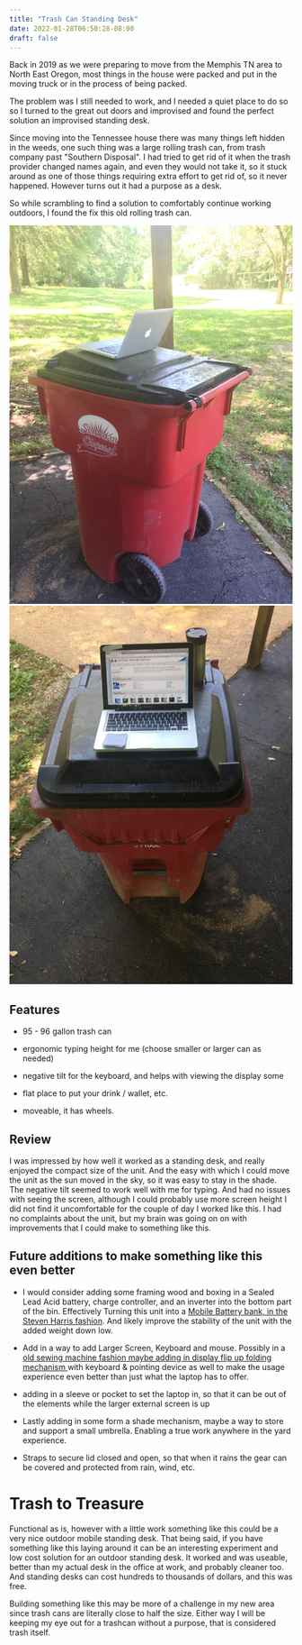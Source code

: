 ```yaml
---
title: "Trash Can Standing Desk"
date: 2022-01-28T06:50:28-08:00
draft: false
---
```


Back in 2019 as we were preparing to move from the Memphis TN area to North East Oregon, most things in the house were packed and put in the moving truck or in the process of being packed.

The problem was I still needed to work, and I needed a quiet place to do so so I turned to the great out doors and improvised and found the perfect solution an improvised standing desk. 

Since moving into the Tennessee house there was many things left hidden in the weeds, one such thing was a large rolling trash can, from trash company past "Southern Disposal". I had tried to get rid of it when the trash provider changed names again, and even they would not take it, so it stuck around as one of those things requiring extra effort to get rid of, so it never happened. However turns out it had a purpose as a desk. 

So while scrambling to find a solution to comfortably continue working outdoors, I found the fix this old rolling trash can.

![image Trash can with open mac book pro on lid side view](IMG_0534.PNG)
![image looking down view at the running MacBook Pro with NOAA website on screen with contigo travel mug on flat spot right side behind laptop ](IMG_0536.PNG)

## Features 

- 95 - 96 gallon trash can

- ergonomic  typing height for me (choose smaller or larger can as needed)

- negative tilt for the keyboard, and helps with viewing the display some

- flat place to put your drink / wallet, etc.

- moveable, it has wheels.

## Review 

I was impressed by how well it worked as a standing desk, and really enjoyed the compact size of the unit. And the easy with which I could move the unit as the sun moved in the sky, so it was easy to stay in the shade. The negative tilt seemed to work well with me for typing. And had no issues with seeing the screen, although I could probably use more screen height I did not find it uncomfortable for the couple of day I worked like this. I had no complaints about the unit, but my brain was going on on with improvements that I could make to something like this.

## Future additions to make something like this even better

- I would consider adding some framing wood and boxing in a Sealed Lead Acid battery, charge controller, and an inverter into the bottom part of the bin. Effectively Turning this unit into a [Mobile Battery bank, in the Steven Harris fashion](http://www.battery1234.com/). And likely improve the stability of the unit with the added weight down low.

- Add in a way to add Larger Screen, Keyboard and mouse. Possibly in a [old sewing machine fashion maybe adding in display flip up folding mechanism ](https://youtu.be/YNFiXOzL-2k?t=63)with keyboard & pointing device as well to make the usage experience even better than just what the laptop has to offer.

- adding in a sleeve or pocket to set the laptop in, so that it can be out of the elements while the larger external screen is up

- Lastly adding in some form a shade mechanism, maybe a way to store and support a small umbrella. Enabling a true work anywhere in the yard experience.

- Straps to secure lid closed and open, so that when it rains the gear can be covered and protected from rain, wind,  etc.


# Trash to Treasure
 
Functional as is, however with a little work something like this could be a very nice outdoor mobile standing desk. That being said, if you have something like this laying around it can be an interesting experiment and low cost solution for an outdoor standing desk. It worked and was useable, better than my actual desk in the office at work, and probably cleaner too. And standing desks can cost hundreds to thousands of dollars, and this was free.

Building something like this may be more of a challenge in my new area since trash cans are literally close to half the size. Either way I will be keeping my eye out for a trashcan without a purpose, that is considered trash itself.
